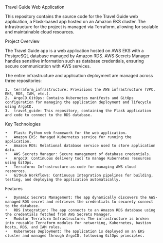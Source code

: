 Travel Guide Web Application

This repository contains the source code for the Travel Guide web application, a Flask-based app hosted on an Amazon EKS cluster. The infrastructure for the project is managed via Terraform, allowing for scalable and maintainable cloud resources.

Project Overview

The Travel Guide app is a web application hosted on AWS EKS with a PostgreSQL database managed by Amazon RDS. AWS Secrets Manager handles sensitive information such as database credentials, ensuring secure communication with AWS services.

The entire infrastructure and application deployment are managed across three repositories:

	1.	terraform_infrastructure: Provisions the AWS infrastructure (VPC, EKS, RDS, IAM, etc.).
	2.	ArgoCD_GitOps: Contains Kubernetes manifests and GitOps configuration for managing the application deployment and lifecycle using ArgoCD.
	3.	travel_guide: This repository, containing the Flask application and code to connect to the RDS database.

Key Technologies

	•	Flask: Python web framework for the web application.
	•	Amazon EKS: Managed Kubernetes service for running the application.
	•	Amazon RDS: Relational database service used to store application data.
	•	AWS Secrets Manager: Secure management of database credentials.
	•	ArgoCD: Continuous delivery tool to manage Kubernetes resources using GitOps.
	•	Terraform: Infrastructure-as-code for managing AWS cloud resources.
	•	GitHub Workflows: Continuous Integration pipelines for building, testing, and deploying the application automatically.


Features

	•	Dynamic Secrets Management: The app dynamically discovers the AWS-managed RDS secret and retrieves the credentials to securely connect to the database.
	•	RDS Integration: The app connects to an Amazon RDS database using the credentials fetched from AWS Secrets Manager.
	•	Modular Terraform Infrastructure: The infrastructure is broken into reusable Terraform modules for networking, Kubernetes, bastion hosts, RDS, and IAM roles.
	•	Kubernetes Deployment: The application is deployed on an EKS cluster and managed through ArgoCD, following GitOps principles.

